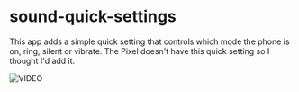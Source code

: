 # sound-quick-settings
This app adds a simple quick setting that controls which mode the phone is on, ring, silent or vibrate.
The Pixel doesn't have this quick setting so I thought I'd add it.

![VIDEO](https://www.youtube.com/shorts/X_UN7yV5LCI)

